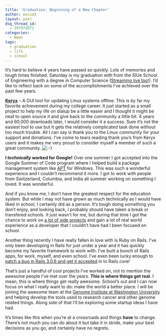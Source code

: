 ```yaml
---
title: 'Graduation: Beginning of a New Chapter'
author: excid3
layout: post
dsq_thread_id:
  - 297079971
categories:
  - News
tags:
  - graduation
  - life
  - school
---
```

It’s hard to believe 4 years have passed so quickly. Lots of memories and tough times finished. Saturday is my graduation with from the SIUe School of Engineering with a degree in Computer Science ([Streaming live too!][1]). I’d like to reflect back on some of the accomplishments I’ve achieved over the past few years.

**[Keryx][2]** – A GUI tool for updating Linux systems offline. This is by far my favorite achievement during my college career. It just started as a small project to help my life on dialup be a little easier and I thought it might be neat to open source it and give back to the community a little bit. 4 years and 60,000 downloads later, I would consider it a success. Sure it’s not the easiest tool to use but it gets the relatively complicated task done without too much trouble. All I can say is thank you to the Linux community for your support and donations. I’ve come to tears reading thank you’s from Keryx users and it makes me very proud to consider myself a member of such a great community. ![:-\)][3]

**I _technically_ worked for Google!** Over one summer I got accepted into the Google Summer of Code program where I helped build a package management system like [APT][4] for Windows. This was such a wonderful experience and I couldn’t recommend it more. I got to work with people from Switzerland, Columbia, and India all summer working on something I loved. It was wonderful.

And if you know me, I don’t have the greatest respect for the education system. But while I may not have grown as much technically as I would have liked in school, I certainly did as a person. It’s tough doing something you don’t enjoy, and looking back, I probably should have taken a break or transfered schools. It just wasn’t for me, but during that time I got the chance to work on [a lot of side projects][5] and gain a lot of real world experience as a developer that I couldn’t have had I been focused on school.

Another thing recently I have really fallen in love with is Ruby on Rails. I’ve only been developing in Rails for just under a year and it has quickly become my favorite framework to work with. I’ve built a bunch of Rails apps, for work, myself, and even school. I’ve even been lucky enough to [patch a bug in Rails 3.0.6 and get it accepted][6] in to Rails core!

That’s just a handful of cool projects I’ve worked on, not to mention the awesome people I’ve met over the years. **This is where things get real.** I mean, this is where things get really awesome. School’s out and I can now focus on what I really want to do: make the world a better place. I will be joining the awesome team at the [Genome Institute at Washington University][7] and helping develop the tools used to research cancer and other genome related things. Along side of that I’ll be exploring some startup ideas I have had.

It’s times like this when you’re at a crossroads and things **have** to change. There’s not much you can do about it but take it in stride, make your best decisions as you go, and certainly have no regrets.

   [1]: http://www.siue.edu/tv/
   [2]: http://keryxproject.org
   [3]: http://excid3.com/blog/wp-includes/images/smilies/icon_smile.gif
   [4]: http://en.wikipedia.org/wiki/Advanced_Packaging_Tool
   [5]: https://github.com/excid3
   [6]: http://contributors.rubyonrails.org/contributors/chris-oliver/commits
   [7]: genome.wustl.edu
